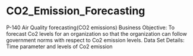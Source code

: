 # CO2_Emission_Forecasting
P-140 Air Quality forecasting(CO2 emissions)   Business Objective: To forecast Co2 levels for an organization so that the organization can follow government norms with respect to Co2 emission levels.  Data Set Details: Time parameter and levels of Co2 emission
